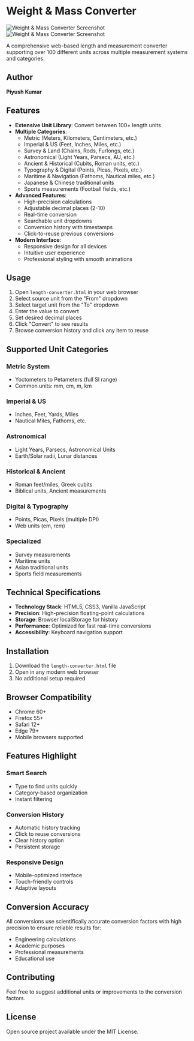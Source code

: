 # Weight & Mass Converter

![Weight & Mass Converter Screenshot](https://github.com/piyush-kumar499/Converter-tools/blob/8468a2c1d34936e8fdde1694fa5390657490f139/Length%20Converter/IMG_20250730_150758.jpg)
![Weight & Mass Converter Screenshot](https://github.com/piyush-kumar499/Converter-tools/blob/8468a2c1d34936e8fdde1694fa5390657490f139/Length%20Converter/Screenshot_2025-07-30-15-07-33-92_40deb401b9ffe8e1df2f1cc5ba480b12.jpg)

A comprehensive web-based length and measurement converter supporting over 100 different units across multiple measurement systems and categories.

## Author
**Piyush Kumar**

## Features

- **Extensive Unit Library**: Convert between 100+ length units
- **Multiple Categories**:
  - Metric (Meters, Kilometers, Centimeters, etc.)
  - Imperial & US (Feet, Inches, Miles, etc.)
  - Survey & Land (Chains, Rods, Furlongs, etc.)
  - Astronomical (Light Years, Parsecs, AU, etc.)
  - Ancient & Historical (Cubits, Roman units, etc.)
  - Typography & Digital (Points, Picas, Pixels, etc.)
  - Maritime & Navigation (Fathoms, Nautical miles, etc.)
  - Japanese & Chinese traditional units
  - Sports measurements (Football fields, etc.)
- **Advanced Features**:
  - High-precision calculations
  - Adjustable decimal places (2-10)
  - Real-time conversion
  - Searchable unit dropdowns
  - Conversion history with timestamps
  - Click-to-reuse previous conversions
- **Modern Interface**:
  - Responsive design for all devices
  - Intuitive user experience
  - Professional styling with smooth animations

## Usage

1. Open `length-converter.html` in your web browser
2. Select source unit from the "From" dropdown
3. Select target unit from the "To" dropdown
4. Enter the value to convert
5. Set desired decimal places
6. Click "Convert" to see results
7. Browse conversion history and click any item to reuse

## Supported Unit Categories

### Metric System
- Yoctometers to Petameters (full SI range)
- Common units: mm, cm, m, km

### Imperial & US
- Inches, Feet, Yards, Miles
- Nautical Miles, Fathoms, etc.

### Astronomical
- Light Years, Parsecs, Astronomical Units
- Earth/Solar radii, Lunar distances

### Historical & Ancient
- Roman feet/miles, Greek cubits
- Biblical units, Ancient measurements

### Digital & Typography
- Points, Picas, Pixels (multiple DPI)
- Web units (em, rem)

### Specialized
- Survey measurements
- Maritime units
- Asian traditional units
- Sports field measurements

## Technical Specifications

- **Technology Stack**: HTML5, CSS3, Vanilla JavaScript
- **Precision**: High-precision floating-point calculations
- **Storage**: Browser localStorage for history
- **Performance**: Optimized for fast real-time conversions
- **Accessibility**: Keyboard navigation support

## Installation

1. Download the `length-converter.html` file
2. Open in any modern web browser
3. No additional setup required

## Browser Compatibility

- Chrome 60+
- Firefox 55+
- Safari 12+
- Edge 79+
- Mobile browsers supported

## Features Highlight

### Smart Search
- Type to find units quickly
- Category-based organization
- Instant filtering

### Conversion History
- Automatic history tracking
- Click to reuse conversions
- Clear history option
- Persistent storage

### Responsive Design
- Mobile-optimized interface
- Touch-friendly controls
- Adaptive layouts

## Conversion Accuracy

All conversions use scientifically accurate conversion factors with high precision to ensure reliable results for:
- Engineering calculations
- Academic purposes
- Professional measurements
- Educational use

## Contributing

Feel free to suggest additional units or improvements to the conversion factors.

## License

Open source project available under the MIT License.

